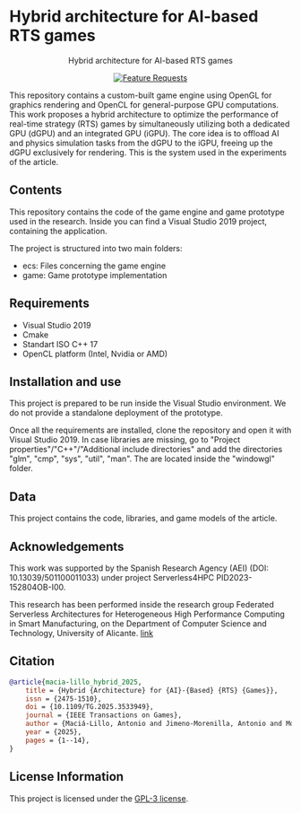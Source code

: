 <h1 aligh="center">Hybrid architecture for AI-based RTS games</h1>
<p align="center">Hybrid architecture for AI-based RTS games</p>

<p align="center">
  <a href="https://doi.org/10.1109/TG.2025.3533949">
    <img src="https://img.shields.io/badge/Transactions%20on%20Games-2025-blue" alt="Feature Requests">
  </a>
</p>

This repository contains a custom-built game engine using OpenGL for graphics rendering and OpenCL for general-purpose GPU computations. This work proposes a hybrid architecture to optimize the performance of real-time strategy (RTS) games by simultaneously utilizing both a dedicated GPU (dGPU) and an integrated GPU (iGPU). The core idea is to offload AI and physics simulation tasks from the dGPU to the iGPU, freeing up the dGPU exclusively for rendering. This is the system used in the experiments of the article.

## Contents
This repository contains the code of the game engine and game prototype used in the research. Inside you can find a Visual Studio 2019 project, containing the application.

The project is structured into two main folders:
- ecs: Files concerning the game engine
- game: Game prototype implementation

## Requirements
- Visual Studio 2019
- Cmake
- Standart ISO C++ 17
- OpenCL platform (Intel, Nvidia or AMD)

## Installation and use
This project is prepared to be run inside the Visual Studio environment. We do not provide a standalone deployment of the prototype.

Once all the requirements are installed, clone the repository and open it with Visual Studio 2019. In case libraries are missing, go to "Project properties"/"C++"/"Additional include directories" and add the directories "glm", "cmp", "sys", "util", "man". The are located inside the "windowgl" folder.

## Data
This project contains the code, libraries, and game models of the article.

## Acknowledgements
This work was supported by the Spanish Research Agency (AEI) (DOI: 10.13039/501100011033) under project Serverless4HPC PID2023-152804OB-I00.

This research has been performed inside the research group Federated Serverless Architectures for Heterogeneous High Performance Computing in Smart Manufacturing, on the Department of Computer Science and Technology, University of Alicante. <a href=https://aia.ua.es/en/proyectos/federated-serverless-architectures-for-heterogeneous-high-performance-computing-in-smart-manufacturing.html>link</a>

## Citation
```bibtex
@article{macia-lillo_hybrid_2025,
	title = {Hybrid {Architecture} for {AI}-{Based} {RTS} {Games}},
	issn = {2475-1510},
	doi = {10.1109/TG.2025.3533949},
	journal = {IEEE Transactions on Games},
	author = {Maciá-Lillo, Antonio and Jimeno-Morenilla, Antonio and Mora, Higinio and Duta, Eduard},
	year = {2025},
	pages = {1--14},
}
```

## License Information
This project is licensed under the <a href="LICENSE.txt">GPL-3 license</a>.

